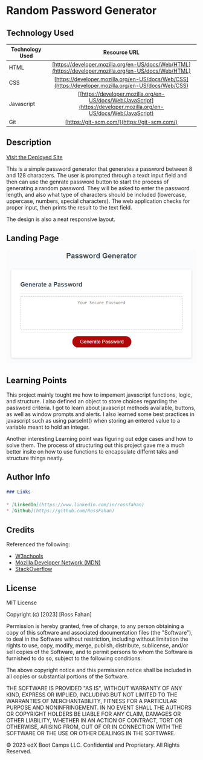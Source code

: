 # Random Password Generator

## Technology Used 

| Technology Used         | Resource URL           | 
| ------------- |:-------------:| 
| HTML    | [https://developer.mozilla.org/en-US/docs/Web/HTML](https://developer.mozilla.org/en-US/docs/Web/HTML) | 
| CSS     | [https://developer.mozilla.org/en-US/docs/Web/CSS](https://developer.mozilla.org/en-US/docs/Web/CSS)      |   
| Javascript | [[https://developer.mozilla.org/en-US/docs/Web/JavaScript](https://developer.mozilla.org/en-US/docs/Web/JavaScript)     |    
| Git | [https://git-scm.com/](https://git-scm.com/)     |    

## Description 

[Visit the Deployed Site](https://rossfahan.github.io/password-generator)

This is a simple password generator that generates a password between 8 and 128 characters. The user is prompted through a texdt input field and then can use the genrate password button to start the process of generating a random password. They will be asked to enter the password length, and also what type of characters should be included (lowercase, uppercase, numbers, special characters). The web application checks for proper input, then prints the result to the text field.

The design is also a neat responsive layout.


## Landing Page
![Site Langing Page](./assets/images/landing-page.png)


## Learning Points 


This project mainly tought me how to impement javascript functions, logic, and structure. I also defined an object to store choices regarding the password criteria. I got to learn about javascript methods available, buttons, as well as window prompts and alerts. I also learned some best practices in javascript such as using parseInt() when storing an entered value to a variable meant to hold an integer. 

Another interesting Learning point was figuring out edge cases and how to solve them. The process of structuring out this project gave me a much better insite on how to use functions to encapsulate differnt taks and structure things neatly.

## Author Info

```md
### Links

* [LinkedIn](https://www.linkedin.com/in/rossfahan)
* [Github](https://github.com/RossFahan)
```


## Credits

Referenced the following:
* [W3schools](https://www.w3schools.com/)
* [Mozilla Developer Network (MDN)](https://developer.mozilla.org/)
* [StackOverflow](https://stackoverflow.com)

## License

MIT License

Copyright (c) [2023] [Ross Fahan]

Permission is hereby granted, free of charge, to any person obtaining a copy
of this software and associated documentation files (the "Software"), to deal
in the Software without restriction, including without limitation the rights
to use, copy, modify, merge, publish, distribute, sublicense, and/or sell
copies of the Software, and to permit persons to whom the Software is
furnished to do so, subject to the following conditions:

The above copyright notice and this permission notice shall be included in all
copies or substantial portions of the Software.

THE SOFTWARE IS PROVIDED "AS IS", WITHOUT WARRANTY OF ANY KIND, EXPRESS OR
IMPLIED, INCLUDING BUT NOT LIMITED TO THE WARRANTIES OF MERCHANTABILITY,
FITNESS FOR A PARTICULAR PURPOSE AND NONINFRINGEMENT. IN NO EVENT SHALL THE
AUTHORS OR COPYRIGHT HOLDERS BE LIABLE FOR ANY CLAIM, DAMAGES OR OTHER
LIABILITY, WHETHER IN AN ACTION OF CONTRACT, TORT OR OTHERWISE, ARISING FROM,
OUT OF OR IN CONNECTION WITH THE SOFTWARE OR THE USE OR OTHER DEALINGS IN THE
SOFTWARE.


© 2023 edX Boot Camps LLC. Confidential and Proprietary. All Rights Reserved.
